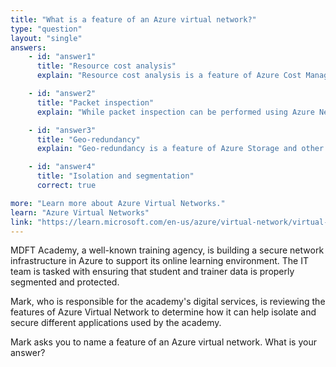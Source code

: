 ```yaml
---
title: "What is a feature of an Azure virtual network?"
type: "question"
layout: "single"
answers:
    - id: "answer1"
      title: "Resource cost analysis"
      explain: "Resource cost analysis is a feature of Azure Cost Management, not Azure Virtual Network. Virtual networks focus on network connectivity and security features."

    - id: "answer2"
      title: "Packet inspection"
      explain: "While packet inspection can be performed using Azure Network Security Groups or Azure Firewall, it is not a direct feature of Azure Virtual Network. Virtual networks primarily handle network topology and connectivity."

    - id: "answer3"
      title: "Geo-redundancy"
      explain: "Geo-redundancy is a feature of Azure Storage and other Azure services, not Azure Virtual Network. Virtual networks are focused on network connectivity and segmentation within a region."

    - id: "answer4"
      title: "Isolation and segmentation"
      correct: true

more: "Learn more about Azure Virtual Networks."
learn: "Azure Virtual Networks"
link: "https://learn.microsoft.com/en-us/azure/virtual-network/virtual-networks-overview"
---
```

MDFT Academy, a well-known training agency, is building a secure network infrastructure in Azure to support its online learning environment. The IT team is tasked with ensuring that student and trainer data is properly segmented and protected.

Mark, who is responsible for the academy's digital services, is reviewing the features of Azure Virtual Network to determine how it can help isolate and secure different applications used by the academy.

Mark asks you to name a feature of an Azure virtual network. What is your answer?
